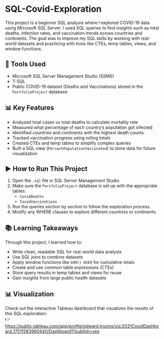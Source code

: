 # SQL-Covid-Exploration

This project is a beginner SQL analysis where I explored COVID-19 data using Microsoft SQL Server. I used SQL queries to find insights such as total deaths, infection rates, and vaccination trends across countries and continents. The goal was to improve my SQL skills by working with real-world datasets and practicing with tools like CTEs, temp tables, views, and window functions.

## 🔧 Tools Used

- Microsoft SQL Server Management Studio (SSMS)
- T-SQL
- Public COVID-19 dataset (Deaths and Vaccinations) stored in the `PortfolioProject` database

## 📊 Key Features

- Analyzed total cases vs total deaths to calculate mortality rate
- Measured what percentage of each country’s population got infected
- Identified countries and continents with the highest death counts
- Tracked vaccination progress using rolling totals
- Created CTEs and temp tables to simplify complex queries
- Built a SQL view (`PercentPopulationVaccinated`) to store data for future visualization

## ▶️ How to Run This Project

1. Open the `.sql` file in SQL Server Management Studio.
2. Make sure the `PortfolioProject` database is set up with the appropriate tables:
   - `CovidDeaths`
   - `CovidVaccinations`
3. Run the queries section by section to follow the exploration process.
4. Modify any WHERE clauses to explore different countries or continents.

## 📚 Learning Takeaways

Through this project, I learned how to:

- Write clean, readable SQL for real-world data analysis
- Use SQL joins to combine datasets
- Apply window functions like `SUM() OVER` for cumulative totals
- Create and use common table expressions (CTEs)
- Store query results in temp tables and views for reuse
- Gain insights from large public health datasets

## 📊 Visualization

Check out the interactive Tableau dashboard that visualizes the results of this SQL exploration:  
👉 https://public.tableau.com/app/profile/edward.truong/viz/2021CovidDashboard_17511583960440/Dashboard1?publish=yes
